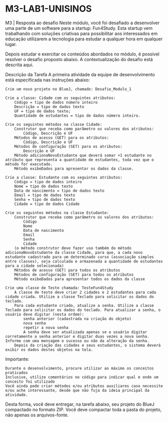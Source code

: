 # M3-LAB1-UNISINOS

M3 | Resposta ao desafio
Neste módulo, você foi desafiado a desenvolver uma parte de um software para a startup: Fun4Study. Esta startup vem trabalhando com soluções criativas para possibilitar aos interessados em educação utilizarem a tecnologia para estudar a qualquer hora em qualquer lugar.
 
Depois estudar e exercitar os conteúdos abordados no módulo, é possível resolver o desafio proposto abaixo. A contextualização do desafio está descrita aqui.
 
Descrição da Tarefa
A primeira atividade da equipe de desenvolvimento está especificada nas instruções abaixo:

    Crie um novo projeto no BlueJ, chamado: Desafio_Modulo_1

    Crie a classe: Cidade com os seguintes atributos:
        Código = tipo de dados número inteiro
        Descrição = tipo de dados texto
        UF = tipo de dados texto;
        Quantidade de estudantes = tipo de dados número inteiro.

    Crie os seguintes métodos na classe Cidade:
        Construtor que receba como parâmetro os valores dos atributos:
            Código, Descrição e UF
        Métodos de acesso (GET) para os atributos:
            Código, Descrição e UF
        Métodos de configuração (SET) para os atributos:
            Descrição e UF
        Método adicionaNovoEstudante que deverá somar +1 estudante no atributo que representa a quantidade de estudantes, toda vez que o método for executado.
        Método exibeDados para apresentar os dados da classe.

    Crie a classe: Estudante com os seguintes atributos:
        Código = tipo de dados inteiro
        Nome = tipo de dados texto
        Data de nascimento = tipo de dados texto
        Email = tipo de dados texto
        Senha = tipo de dados texto
        Cidade = tipo de dados Cidade

    Crie os seguintes métodos na classe Estudante:
        Construtor que receba como parâmetro os valores dos atributos:
            Código
            Nome
            Data de nascimento
            Email
            Senha
            Cidade
        (o método construtor deve fazer uso também do método adicionaNovoEstudante da classe Cidade, para que, a cada novo estudante cadastrado para um determinado curso (associação simples entre classes), seja calculada e armazenada a quantidade de estudantes para a cidade selecionada)
        Métodos de acesso (GET) para todos os atributos
        Métodos de configuração (SET) para todos os atributos
        Método exibeDados para apresentar todos os dados da classe

    Crie uma classe de Teste chamada: TesteFun4Study
        A classe de teste deve criar 2 cidades e 2 estudantes para cada cidade criada. Utilize a classe Teclado para solicitar os dados do teclado.
        Para cada estudante criado, atualize a senha. Utilize a classe Teclado para solicitar os dados do teclado. Para atualizar a senha, o usuário deve digitar (nesta ordem):
            senha anterior (cadastrada na criação do objeto)
            nova senha
            repetir a nova senha
            A senha deve ser atualizada apenas se o usuário digitar corretamente a senha anterior e digitar duas vezes a nova senha. Informe com uma mensagem o sucesso ou não da alteração da senha.
        Depois da criação das cidades e seus estudantes, o sistema deverá exibir os dados destes objetos na tela.

 
Importante:

    Durante o desenvolvimento, procure utilizar ao máximo os conceitos praticados
    Inclusive, utilize comentários no código para indicar qual e onde um conceito foi utilizado
    Você ainda pode criar métodos e/ou atributos auxiliares caso necessite e/ou ache interessante, desde que não fuja da ideia principal da atividade.

 

Desta forma, você deve entregar, na tarefa abaixo, seu projeto do BlueJ compactado no formato ZIP. Você deve compactar toda a pasta do projeto, não apenas os arquivos-fonte.
